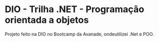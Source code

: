 # DIO - Trilha .NET - Programação orientada a objetos
Projeto feito na DIO no Bootcamp da Avanade, ondeutilizei .Net e POO.
